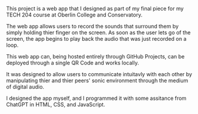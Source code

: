 This project is a web app that I designed as part of my final piece for my TECH 204 course at Oberlin College and Conservatory.

The web app allows users to record the sounds that surround them by simply holding thier finger on the screen. 
As soon as the user lets go of the screen, the app begins to play back the audio that was just recorded on a loop.

This web app can, being hosted entirely through GitHub Projects, can be deployed through a single QR Code and works locally. 

It was designed to allow users to communicate intuitavly with each other by manipulating thier and thier peers' sonic environment
through the medium of digital audio. 

I designed the app myself, and I programmed it with some assitance from ChatGPT in HTML, CSS, and JavaScript. 
